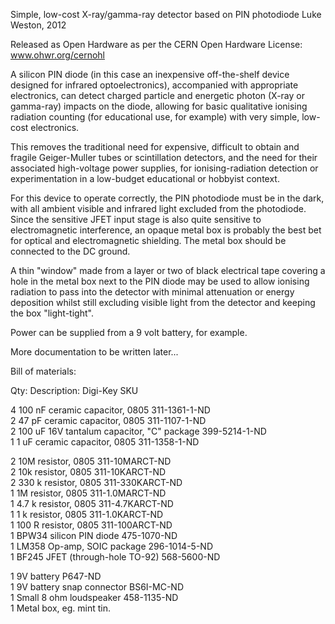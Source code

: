 
Simple, low-cost X-ray/gamma-ray detector based on PIN photodiode
Luke Weston, 2012

Released as Open Hardware as per the CERN Open Hardware License: www.ohwr.org/cernohl

A silicon PIN diode (in this case an inexpensive off-the-shelf device designed for infrared optoelectronics), accompanied with appropriate electronics, can detect charged particle and energetic photon (X-ray or gamma-ray) impacts on the diode, allowing for basic qualitative ionising radiation counting (for educational use, for example)
with very simple, low-cost electronics.

This removes the traditional need for expensive, difficult to obtain and fragile Geiger-Muller tubes or scintillation detectors, and the need for their associated high-voltage power supplies, for ionising-radiation detection or experimentation in a low-budget educational or hobbyist context.

For this device to operate correctly, the PIN photodiode must be in the dark, with all ambient visible and infrared light excluded from the photodiode. Since the sensitive JFET input stage is also quite sensitive to electromagnetic interference, an opaque metal box is probably the best bet for optical and electromagnetic shielding. The metal box should be connected to the DC ground.

A thin "window" made from a layer or two of black electrical tape covering a hole in the metal box next to the PIN diode may be used to allow ionising radiation to pass into the detector with minimal attenuation or energy deposition whilst still excluding visible light from the detector and keeping the box "light-tight".

Power can be supplied from a 9 volt battery, for example.

More documentation to be written later...

Bill of materials:

Qty:	Description:          Digi-Key SKU  

4	100 nF ceramic capacitor, 0805          311-1361-1-ND  
2	47 pF ceramic capacitor, 0805         311-1107-1-ND  
2	100 uF 16V tantalum capacitor, "C" package          399-5214-1-ND  
1	1 uF ceramic capacitor, 0805          311-1358-1-ND  

2	10M resistor, 0805          311-10MARCT-ND  
2	10k resistor, 0805          311-10KARCT-ND  
2	330 k resistor, 0805          311-330KARCT-ND  
1	1M resistor, 0805         311-1.0MARCT-ND  
1	4.7 k resistor, 0805          311-4.7KARCT-ND  
1	1 k resistor, 0805          311-1.0KARCT-ND  
1	100 R resistor, 0805          311-100ARCT-ND  
1	BPW34 silicon PIN diode         475-1070-ND  
1	LM358 Op-amp, SOIC package          296-1014-5-ND  
1	BF245 JFET (through-hole TO-92)         568-5600-ND  

1	9V battery          P647-ND  
1	9V battery snap connector         BS6I-MC-ND  
1	Small 8 ohm loudspeaker         458-1135-ND  
1	Metal box, eg. mint tin.  
